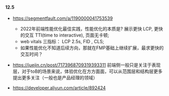 #### 12.5 
- https://segmentfault.com/a/1190000041753539 
  - 2022年前端性能优化最佳实践，性能优化的本质是? 展示更快 LCP, 更快的交互 TTI(time to interactive), 页面无卡顿;
  - web vitals 三指标： LCP 2.5s, FID , CLS;
  - 如果性能优化不知道后续方向，那就在FMP基础上继续扩展，最求更快的交互时间？

- https://juejin.cn/post/7173968709319393311 前端侧一般只是关注于表现层，对于toB的场景来说，体验优化在方方面面，可以从范围层和结构层更多提出更多关注（一般也是产品经理的领域）
- https://developer.aliyun.com/article/892424
